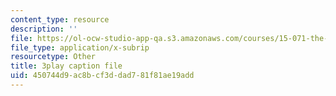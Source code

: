 ```yaml
---
content_type: resource
description: ''
file: https://ol-ocw-studio-app-qa.s3.amazonaws.com/courses/15-071-the-analytics-edge-spring-2017/450744d9ac8bcf3ddad781f81ae19add_En0xvjBnmfU.srt
file_type: application/x-subrip
resourcetype: Other
title: 3play caption file
uid: 450744d9-ac8b-cf3d-dad7-81f81ae19add
---
```

